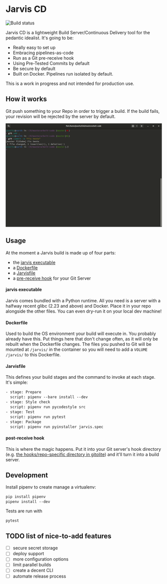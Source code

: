 # Jarvis CD

![Build status](https://api.travis-ci.org/Ookami86/jarvis-cd.svg?branch=master)

Jarvis CD is a lightweight Build Server/Continuous Delivery tool for the pedantic idealist. It's going to be:

* Really easy to set up
* Embracing pipelines-as-code
* Run as a Git pre-receive hook
* Using Pre-Tested Commits by default
* Be secure by default
* Built on Docker. Pipelines run isolated by default.

This is a work in progress and not intended for production use.

## How it works

Git push something to your Repo in order to trigger a build. If the build fails, your revision will be rejected by the server by default.

![Usage example gif file](usage.gif)

## Usage

At the moment a Jarvis build is made up of four parts:

- the [jarvis executable](jarvis)
- a  [Dockerfile](Dockerfile)
- a [Jarvisfile](Jarvisfile)
- a [pre-receive hook](pre-receive.hook) for your Git Server

#### jarvis executable

Jarvis comes bundled with a Python runtime. All you need is a server with a halfway recent glibc (2.23 and above) and Docker. Place it in your repo alongside the other files. You can even dry-run it on your local dev machine!

#### Dockerfile

Used to build the OS environment your build will execute in. You probably already have this. Put things here that don't change often, as it will only be rebuilt when the Dockerfile changes. 
The files you pushed to Git will be mounted at `/jarvis/` in the container so you will need to add a `VOLUME /jarvis/` to this Dockerfile.

#### Jarvisfile

This defines your build stages and the command to invoke at each stage. It's simple: 

    - stage: Prepare
      script: pipenv --bare install --dev
    - stage: Style check
      script: pipenv run pycodestyle src
    - stage: Test
      script: pipenv run pytest
    - stage: Package
      script: pipenv run pyinstaller jarvis.spec

#### post-receive hook

This is where the magic happens. Put it into your Git server's hook directory (e.g. [the hooks/repo-specific directory in gitolite](https://gitolite.com/gitolite/non-core.html)) and it'll turn it into a build server. 

## Development

Install pipenv to create manage a virtualenv:

    pip install pipenv
    pipenv install --dev

Tests are run with

    pytest 

## TODO list of nice-to-add features

- [ ] secure secret storage
- [ ] deploy support
- [ ] more configuration options
- [ ] limit parallel builds 
- [ ] create a decent CLI
- [ ] automate release process 
